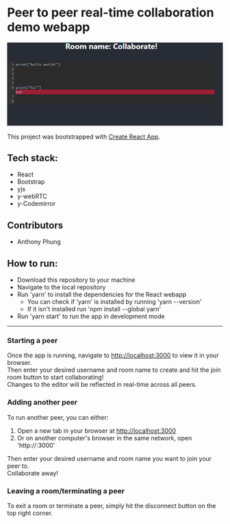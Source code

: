 # Peer to peer real-time collaboration demo webapp
![Peer to peer banner](/public/collaborate.png)

This project was bootstrapped with [Create React App](https://github.com/facebook/create-react-app).  

## Tech stack:  
- React  
- Bootstrap  
- yjs  
- y-webRTC  
- y-Codemirror  

## Contributors  
- Anthony Phung

## How to run:
- Download this repository to your machine
- Navigate to the local repository
- Run 'yarn' to install the dependencies for the React webapp
    - You can check if 'yarn' is installed by running 'yarn --version'
    - If it isn't installed run 'npm install --global yarn'
- Run 'yarn start' to run the app in development mode

---

### Starting a peer

Once the app is running, navigate to [http://localhost:3000](http://localhost:3000) to view it in your browser.  
Then enter your desired username and room name to create and hit the join room button to start collaborating!  
Changes to the editor will be reflected in real-time across all peers.

### Adding another peer

To run another peer, you can either:
1. Open a new tab in your browser at [http://localhost:3000](http://localhost:3000)  
2. Or on another computer's browser in the same network, open 'http://<insert local ipv4 address here>:3000'  
  
Then enter your desired username and room name you want to join your peer to.  
Collaborate away!  

### Leaving a room/terminating a peer  
To exit a room or terminate a peer, simply hit the disconnect button on the top right corner.
